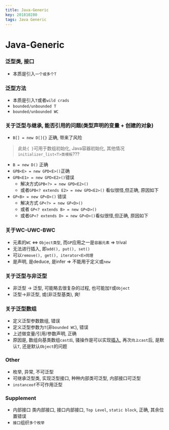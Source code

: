 ```yaml
---
title: Java-Generic
key: 201810280
tags: Java Generic
---
```


# Java-Generic

### 泛型类, 接口
- 本质是引入`一个或多个T`

### 泛型方法
- 本质是引入`T`或者`wild crads`
- `bounded/unbounded T`
- `bounded/unbounded WC`

<!--more-->

### 关于泛型与继承, 能否引用的问题(类型声明的变量 + 创建的对象)
- `B[] = new D[]{}` 正确, 带来了风险
> 此处`{ }`可用于数组初始化, Java容器初始化, 其他情况`initializer_list<T>类模板`???


- `B = new D()` 正确
- `GPB<E> = new GPD<E>()`正确
- `GPB<E1> = new GPD<E2>()`错误
   - 解决方式`GPB<?> = new GPD<E2>()`
   - 或者`GPB<? extends E2> = new GPD<E2>()` 看似很怪,但正确, 原因如下
- `GP<B> = new GP<D>()` 错误
   - 解决方式 `GP<?> = new GP<D>()`
   - 或者 `GP<? extends B> = new GP<D>()`
   - 或者`GP<? extends D> = new GP<D>()`看似很怪,但正确, 原因如下

### 关于WC-UWC-BWC
- 元素的`WC` <=> `Object类型`, 而`GP`应用之一是`容器元素` => trival
- 无法进行插入, 即`add(), put(), set()`
- 可以`remove(), get(), iterator<E>同理`
- 是声明, 是deduce, 是infer => 不能用于定义或`new`

### 关于泛型与非泛型
- 非泛型 -> 泛型, 可能略去很复杂的过程, 也可能加`T`或`Object`
- 泛型->非泛型, 或(非泛型基类), 爽!

### 关于泛型数组
- 定义泛型参数数组, 错误
- 定义泛型参数为`T`(非`bounded WC`), 错误
- 上述做变量/引用/参数声明, 正确
- 原因是, 数组向基类数组`cast后`, 骚操作是可以实现[插入](#关于WC-UWC-BWC), 再次`向上cast`后, 是默认`T`, 还是默认`Object`的问题

### Other
- 枚举, 异常, 不可泛型
- 可继承泛型类, 实现泛型接口, 种种内部类可泛型, 内部接口可泛型
- `instanceof`不可作用泛型

### Supplement
- 内部接口
   类内部接口, 接口内部接口, `Top Level`, `static block`, 正确, 其余位置错误
- `接口`组织`多个枚举`

